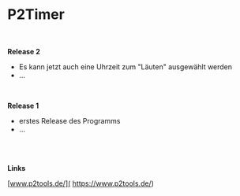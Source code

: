 # P2Timer

<br />

**Release 2**

* Es kann jetzt auch eine Uhrzeit zum "Läuten" ausgewählt werden
* ...

<br />

**Release 1**

* erstes Release des Programms
* ...

<br />
<br />

**Links**

[www.p2tools.de/]( https://www.p2tools.de/)
